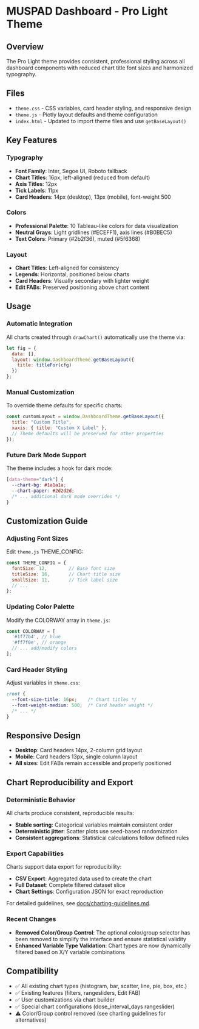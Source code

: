 # MUSPAD Dashboard - Pro Light Theme

## Overview

The Pro Light theme provides consistent, professional styling across all dashboard components with reduced chart title font sizes and harmonized typography.

## Files

- `theme.css` - CSS variables, card header styling, and responsive design
- `theme.js` - Plotly layout defaults and theme configuration
- `index.html` - Updated to import theme files and use `getBaseLayout()`

## Key Features

### Typography
- **Font Family**: Inter, Segoe UI, Roboto fallback
- **Chart Titles**: 16px, left-aligned (reduced from default)
- **Axis Titles**: 12px 
- **Tick Labels**: 11px
- **Card Headers**: 14px (desktop), 13px (mobile), font-weight 500

### Colors
- **Professional Palette**: 10 Tableau-like colors for data visualization
- **Neutral Grays**: Light gridlines (#ECEFF1), axis lines (#B0BEC5)
- **Text Colors**: Primary (#2b2f36), muted (#5f6368)

### Layout
- **Chart Titles**: Left-aligned for consistency
- **Legends**: Horizontal, positioned below charts
- **Card Headers**: Visually secondary with lighter weight
- **Edit FABs**: Preserved positioning above chart content

## Usage

### Automatic Integration
All charts created through `drawChart()` automatically use the theme via:
```javascript
let fig = { 
  data: [], 
  layout: window.DashboardTheme.getBaseLayout({
    title: titleFor(cfg)
  }) 
};
```

### Manual Customization
To override theme defaults for specific charts:
```javascript
const customLayout = window.DashboardTheme.getBaseLayout({
  title: "Custom Title",
  xaxis: { title: "Custom X Label" },
  // Theme defaults will be preserved for other properties
});
```

### Future Dark Mode Support
The theme includes a hook for dark mode:
```css
[data-theme="dark"] {
  --chart-bg: #1a1a1a;
  --chart-paper: #2d2d2d;
  /* ... additional dark mode overrides */
}
```

## Customization Guide

### Adjusting Font Sizes
Edit `theme.js` THEME_CONFIG:
```javascript
const THEME_CONFIG = {
  fontSize: 12,        // Base font size
  titleSize: 16,       // Chart title size  
  smallSize: 11,       // Tick label size
  // ...
};
```

### Updating Color Palette
Modify the COLORWAY array in `theme.js`:
```javascript
const COLORWAY = [
  '#1f77b4', // blue
  '#ff7f0e', // orange
  // ... add/modify colors
];
```

### Card Header Styling
Adjust variables in `theme.css`:
```css
:root {
  --font-size-title: 16px;    /* Chart titles */
  --font-weight-medium: 500;  /* Card header weight */
  /* ... */
}
```

## Responsive Design

- **Desktop**: Card headers 14px, 2-column grid layout
- **Mobile**: Card headers 13px, single column layout
- **All sizes**: Edit FABs remain accessible and properly positioned

## Chart Reproducibility and Export

### Deterministic Behavior
All charts produce consistent, reproducible results:
- **Stable sorting**: Categorical variables maintain consistent order
- **Deterministic jitter**: Scatter plots use seed-based randomization
- **Consistent aggregations**: Statistical calculations follow defined rules

### Export Capabilities
Charts support data export for reproducibility:
- **CSV Export**: Aggregated data used to create the chart
- **Full Dataset**: Complete filtered dataset slice
- **Chart Settings**: Configuration JSON for exact reproduction

For detailed guidelines, see [docs/charting-guidelines.md](charting-guidelines.md).

### Recent Changes
- **Removed Color/Group Control**: The optional color/group selector has been removed to simplify the interface and ensure statistical validity
- **Enhanced Variable Type Validation**: Chart types are now dynamically filtered based on X/Y variable combinations

## Compatibility

- ✅ All existing chart types (histogram, bar, scatter, line, pie, box, etc.)
- ✅ Existing features (filters, rangesliders, Edit FAB)
- ✅ User customizations via chart builder
- ✅ Special chart configurations (dose_interval_days rangeslider)
- ⚠️ Color/Group control removed (see charting guidelines for alternatives)